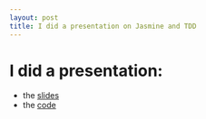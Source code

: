 ```yaml
---
layout: post
title: I did a presentation on Jasmine and TDD
---
```

# I did a presentation: 
* the [slides](http://vimeo.com/57296465)
* the [code](https://github.com/eburley/jasmine.presentation)
